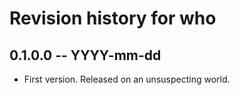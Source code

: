 # Revision history for who

## 0.1.0.0 -- YYYY-mm-dd

* First version. Released on an unsuspecting world.
